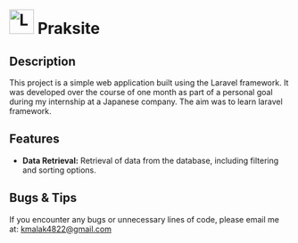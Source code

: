 # <img src="https://raw.githubusercontent.com/laravel/art/master/logo-lockup/5%20SVG/2%20CMYK/1%20Full%20Color/laravel-logolockup-cmyk-red.svg" width="44" alt="Laravel Logo"></a> Praksite

## Description

This project is a simple web application built using the Laravel framework. It was developed over the course of one month as part of a personal goal during my internship at a Japanese company. The aim was to learn laravel framework.

## Features

- **Data Retrieval:** Retrieval of data from the database, including filtering and sorting options.


## Bugs & Tips
If you encounter any bugs or unnecessary lines of code, please email me at: [kmalak4822@gmail.com](mailto:kmalak4822@gmail.com)